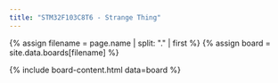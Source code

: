 ```yaml
---
title: "STM32F103C8T6 - Strange Thing"
---
```


{% assign filename = page.name | split: "." | first %}
{% assign board = site.data.boards[filename] %}

{% include board-content.html data=board %}
